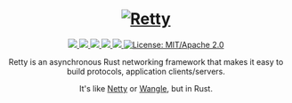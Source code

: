 <h1 align="center">
 <a href="https://retty.io"><img src="https://raw.githubusercontent.com/retty-io/retty/master/docs/retty.io.png" alt="Retty"></a>
 <br>
</h1>
<p align="center">
 <a href="https://github.com/retty-io/retty/actions"> 
  <img src="https://github.com/retty-io/retty/workflows/retty/badge.svg">
 </a> 
 <a href="https://codecov.io/gh/retty-io/retty"> 
  <img src="https://codecov.io/gh/retty-io/retty/branch/master/graph/badge.svg">
 </a>
 <a href="https://deps.rs/repo/github/retty-io/retty"> 
  <img src="https://deps.rs/repo/github/retty-io/retty/status.svg">
 </a>
 <a href="https://crates.io/crates/retty"> 
  <img src="https://img.shields.io/crates/v/retty.svg">
 </a> 
 <a href="https://docs.rs/retty"> 
  <img src="https://docs.rs/retty/badge.svg">
 </a>
 <a href="https://doc.rust-lang.org/1.6.0/complement-project-faq.html#why-dual-mitasl2-license">
  <img src="https://img.shields.io/badge/license-MIT%2FApache--2.0-blue" alt="License: MIT/Apache 2.0">
 </a>
</p>
<p align="center">
 Retty is an asynchronous Rust networking framework that makes it easy to build protocols, application clients/servers.
</p>
<p align="center">
It's like <a href="https://netty.io">Netty</a> or <a href="https://github.com/facebook/wangle">Wangle</a>, but in Rust.
</p>
